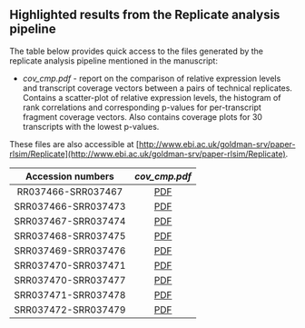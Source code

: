 ## Highlighted results from the Replicate analysis pipeline

The table below provides quick access to the files generated by the replicate analysis pipeline
mentioned in the manuscript:

- *cov_cmp.pdf*  - report on the comparison of relative expression levels and transcript coverage vectors between a pairs of technical replicates. Contains a scatter-plot of relative expression levels, the histogram of rank correlations and corresponding p-values for per-transcript fragment coverage vectors. Also contains coverage plots for 30 transcripts with the lowest p-values.

These files are also accessible at [http://www.ebi.ac.uk/goldman-srv/paper-rlsim/Replicate](http://www.ebi.ac.uk/goldman-srv/paper-rlsim/Replicate).  

| Accession numbers          |          *cov_cmp.pdf*           |
|:--------------------------:|:--------------------------------:|
RR037466-SRR037467 | [PDF](http://www.ebi.ac.uk/goldman-srv/paper-rlsim/Replicate/SRR037466-SRR037467/log/cov_cmp.pdf) |
| SRR037466-SRR037473 | [PDF](http://www.ebi.ac.uk/goldman-srv/paper-rlsim/Replicate/SRR037466-SRR037473/log/cov_cmp.pdf) |
| SRR037467-SRR037474 | [PDF](http://www.ebi.ac.uk/goldman-srv/paper-rlsim/Replicate/SRR037467-SRR037474/log/cov_cmp.pdf) |
| SRR037468-SRR037475 | [PDF](http://www.ebi.ac.uk/goldman-srv/paper-rlsim/Replicate/SRR037468-SRR037475/log/cov_cmp.pdf) |
| SRR037469-SRR037476 | [PDF](http://www.ebi.ac.uk/goldman-srv/paper-rlsim/Replicate/SRR037469-SRR037476/log/cov_cmp.pdf) |
| SRR037470-SRR037471 | [PDF](http://www.ebi.ac.uk/goldman-srv/paper-rlsim/Replicate/SRR037470-SRR037471/log/cov_cmp.pdf) |
| SRR037470-SRR037477 | [PDF](http://www.ebi.ac.uk/goldman-srv/paper-rlsim/Replicate/SRR037470-SRR037477/log/cov_cmp.pdf) |
| SRR037471-SRR037478 | [PDF](http://www.ebi.ac.uk/goldman-srv/paper-rlsim/Replicate/SRR037471-SRR037478/log/cov_cmp.pdf) |
| SRR037472-SRR037479 | [PDF](http://www.ebi.ac.uk/goldman-srv/paper-rlsim/Replicate/SRR037472-SRR037479/log/cov_cmp.pdf) |

